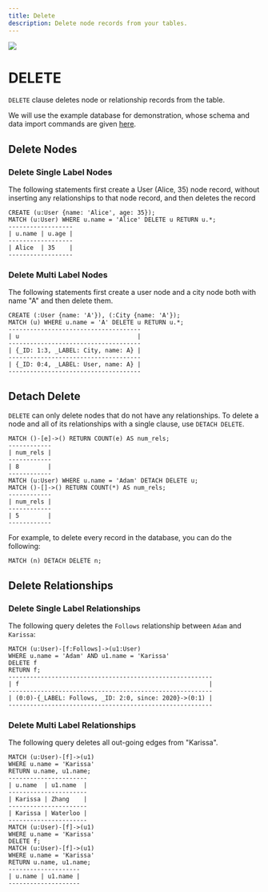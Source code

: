 ```yaml
---
title: Delete
description: Delete node records from your tables.
---
```


![](/img/running-example.png)

# DELETE
`DELETE` clause deletes node or relationship records from the table.

We will use the example database for demonstration, whose schema and data import commands are given [here](../example-database).

## Delete Nodes

### Delete Single Label Nodes
The following statements first create a User (Alice, 35) node record, without inserting any relationships to that node record, and then deletes the record

```
CREATE (u:User {name: 'Alice', age: 35});
MATCH (u:User) WHERE u.name = 'Alice' DELETE u RETURN u.*;
------------------
| u.name | u.age |
------------------
| Alice  | 35    |
------------------
```

### Delete Multi Label Nodes
The following statements first create a user node and a city node both with name "A" and then delete them. 
```
CREATE (:User {name: 'A'}), (:City {name: 'A'});
MATCH (u) WHERE u.name = 'A' DELETE u RETURN u.*;
-------------------------------------
| u                                 |
-------------------------------------
| {_ID: 1:3, _LABEL: City, name: A} |
-------------------------------------
| {_ID: 0:4, _LABEL: User, name: A} |
-------------------------------------
```

## Detach Delete
`DELETE` can only delete nodes that do not have any relationships. To delete a node and all of its relationships with
a single clause, use `DETACH DELETE`.

```
MATCH ()-[e]->() RETURN COUNT(e) AS num_rels;
------------
| num_rels |
------------
| 8        |
------------
MATCH (u:User) WHERE u.name = 'Adam' DETACH DELETE u;
MATCH ()-[]->() RETURN COUNT(*) AS num_rels;
------------
| num_rels |
------------
| 5        |
------------
```

For example, to delete every record in the database, you can do the following:
```
MATCH (n) DETACH DELETE n;
```

## Delete Relationships

### Delete Single Label Relationships
The following query deletes the `Follows` relationship between `Adam` and `Karissa`:
```
MATCH (u:User)-[f:Follows]->(u1:User)
WHERE u.name = 'Adam' AND u1.name = 'Karissa'
DELETE f
RETURN f;
---------------------------------------------------------
| f                                                     |
---------------------------------------------------------
| (0:0)-{_LABEL: Follows, _ID: 2:0, since: 2020}->(0:1) |
---------------------------------------------------------
```


### Delete Multi Label Relationships

The following query deletes all out-going edges from "Karissa".
```
MATCH (u:User)-[f]->(u1)
WHERE u.name = 'Karissa' 
RETURN u.name, u1.name;
----------------------
| u.name  | u1.name  |
----------------------
| Karissa | Zhang    |
----------------------
| Karissa | Waterloo |
----------------------
MATCH (u:User)-[f]->(u1)
WHERE u.name = 'Karissa' 
DELETE f;
MATCH (u:User)-[f]->(u1)
WHERE u.name = 'Karissa' 
RETURN u.name, u1.name;
--------------------
| u.name | u1.name |
--------------------
```
